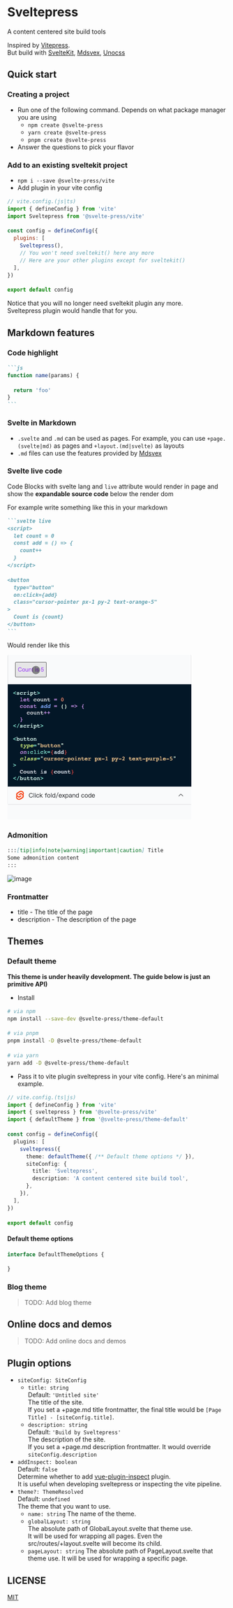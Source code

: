 # Sveltepress 

A content centered site build tools

Inspired by [Vitepress](https://vitepress.vuejs.org/).   
But build with [SvelteKit](https://kit.svelte.dev/), [Mdsvex](https://mdsvex.com/), [Unocss](https://github.com/unocss/unocss)

## Quick start

### Creating a project

- Run one of the following command. Depends on what package manager you are using
  - `npm create @svelte-press`
  - `yarn create @svelte-press`
  - `pnpm create @svelte-press`
- Answer the questions to pick your flavor

### Add to an existing sveltekit project

- `npm i --save @svelte-press/vite`
- Add plugin in your vite config
```js
// vite.config.(js|ts)
import { defineConfig } from 'vite'
import Sveltepress from '@svelte-press/vite'

const config = defineConfig({
  plugins: [
    Sveltepress(),
    // You won't need sveltekit() here any more
    // Here are your other plugins except for sveltekit()
  ],
})

export default config
```

Notice that you will no longer need sveltekit plugin any more.  
Sveltepress plugin would handle that for you.

## Markdown features

### Code highlight

````md
```js
function name(params) {

  return 'foo'
}
```
````

### Svelte in Markdown

* `.svelte` and `.md` can be used as pages. For example, you can use `+page.(svelte|md)` as pages and `+layout.(md|svelte)` as layouts
* `.md` files can use the features provided by [Mdsvex](https://mdsvex.com/)

### Svelte live code

Code Blocks with svelte lang and `live` attribute would render in page and show the __expandable source code__ below the render dom

For example write something like this in your markdown

````md
```svelte live
<script>
  let count = 0
  const add = () => {
    count++
  }
</script>

<button 
  type="button" 
  on:click={add} 
  class="cursor-pointer px-1 py-2 text-orange-5"
>
  Count is {count}
</button>
```
````

Would render like this

![live code demo](./assets/live-code.gif)

### Admonition

```md
:::[tip|info|note|warning|important|caution] Title
Some admonition content
:::
```

![image](https://user-images.githubusercontent.com/41723543/210292672-d4f779fa-0fd5-453a-a818-e26555a1e729.png)

### Frontmatter

* title - The title of the page
* description - The description of the page

## Themes

### Default theme 
__This theme is under heavily development. The guide below is just an primitive API)__

* Install
```sh
# via npm
npm install --save-dev @svelte-press/theme-default

# via pnpm
pnpm install -D @svelte-press/theme-default

# via yarn
yarn add -D @svelte-press/theme-default
```
* Pass it to vite plugin sveltepress in your vite config. Here's an minimal example.
```ts
// vite.config.(ts|js)
import { defineConfig } from 'vite'
import { sveltepress } from '@svelte-press/vite'
import { defaultTheme } from '@svelte-press/theme-default'

const config = defineConfig({
  plugins: [
    sveltepress({
      theme: defaultTheme({ /** Default theme options */ }),
      siteConfig: {
        title: 'Sveltepress',
        description: 'A content centered site build tool',
      },
    }),
  ],
})

export default config

```

#### Default theme options

```ts
interface DefaultThemeOptions {

}
```

### Blog theme

> TODO: Add blog theme

## Online docs and demos

> TODO: Add online docs and demos


## Plugin options

* `siteConfig: SiteConfig`
  * `title: string`  
  Default: `'Untitled site'`  
  The title of the site.   
  If you set a +page.md title frontmatter, the final title would be `[Page Title] - [siteConfig.title]`.  
  * `description: string`  
  Default: `'Build by Sveltepress'`  
  The description of the site.   
  If you set a +page.md description frontmatter. 
  It would override `siteConfig.description`  
* `addInspect: boolean`  
  Default: `false`  
  Determine whether to add [vue-plugin-inspect](https://github.com/antfu/vite-plugin-inspect) plugin.   
  It is useful when developing sveltepress or inspecting the vite pipeline.  
* `theme?: ThemeResolved`  
  Default: `undefined`  
  The theme that you want to use. 
  * `name: string` The name of the theme.
  * `globalLayout: string`   
    The absolute path of GlobalLayout.svelte that theme use.  
    It will be used for wrapping all pages. Even the src/routes/+layout.svelte will become its child. 
  * `pageLayout: string`
    The absolute path of PageLayout.svelte that theme use.
    It will be used for wrapping a specific page.

## LICENSE

[MIT](./LICENSE)
